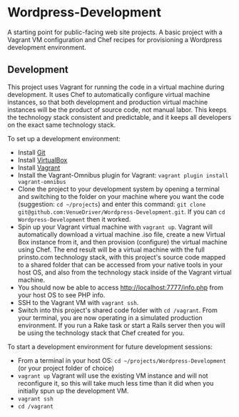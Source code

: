 Wordpress-Development
=====================

A starting point for public-facing web site projects.  A basic project with a
Vagrant VM configuration and Chef recipes for provisioning a Wordpress
development environment.

## Development

This project uses Vagrant for running the code in a virtual machine during development. It uses Chef
to automatically configure virtual machine instances, so that both development and production
virtual machine instances will be the product of source code, not manual labor. This keeps the
technology stack consistent and predictable, and it keeps all developers on the exact same
technology stack.

To set up a development environment:

* Install [Git](http://git-scm.com/)
* Install [VirtualBox](https://www.virtualbox.org)
* Install [Vagrant](http://downloads.vagrantup.com/)
* Install the Vagrant-Omnibus plugin for Vagrant: ```vagrant plugin install vagrant-omnibus```
* Clone the project to your development system by opening a terminal and switching to the
folder on your machine where you want the code (suggestion: ```cd ~/projects```) and enter
this command: ```git clone git@github.com:VenueDriver/Wordpress-Development.git```.  If you can
```cd Wordpress-Development``` then it worked.
* Spin up your Vagrant virtual machine with ```vagrant up```.  Vagrant will automatically
download a virtual machine .iso file, create a new Virtual Box instance from it, and then
provision (configure) the virtual machine using Chef.  The end result will be a virtual
machine with the full prinsto.com technology stack, with this project's source code mapped
to a shared folder that can be accessed from your native tools in your host OS, and also
from the technology stack inside of the Vagrant virtual machine.
* You should now be able to access [http://localhost:7777/info.php](http://localhost:7777/info.php)
from your host OS to see PHP info.
* SSH to the Vagrant VM with ```vagrant ssh```.
* Switch into this project's shared code folder with ```cd /vagrant```.  From your terminal,
you are now operating in a simulated production environment.  If you run a Rake task or start
a Rails server then you will be using the technology stack that Chef created for you.

To start a development environment for future development sessions:

* From a terminal in your host OS: ```cd ~/projects/Wordpress-Development``` (or your project
  folder of choice)
* ```vagrant up``` Vagrant will use the existing VM instance and will not reconfigure it, so this
will take much less time than it did when you initially spun up the development VM.
* ```vagrant ssh```
* ```cd /vagrant```

